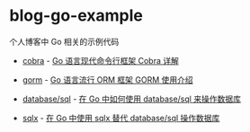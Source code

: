 # blog-go-example
个人博客中 Go 相关的示例代码

- [cobra](./cobra) - [Go 语言现代命令行框架 Cobra 详解](https://jianghushinian.cn/2023/05/08/go-modern-command-line-framework-cobra-details/)

- [gorm](./gorm) - [Go 语言流行 ORM 框架 GORM 使用介绍](https://jianghushinian.cn/2023/05/27/go-popular-orm-framework-gorm-introduction/)

- [database/sql](./database/sql) - [在 Go 中如何使用 database/sql 来操作数据库](https://jianghushinian.cn/2023/06/05/how-to-use-database-sql-to-operate-database-in-go/)

- [sqlx](./sqlx) - [在 Go 中使用 sqlx 替代 database/sql 操作数据库](https://jianghushinian.cn/2023/06/15/using-sqlx-instead-of-database-sql-for-database-operations-in-go/)
